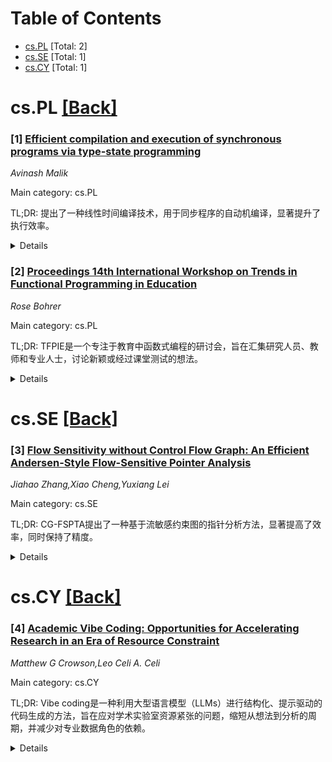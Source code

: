 <div id=toc></div>

# Table of Contents

- [cs.PL](#cs.PL) [Total: 2]
- [cs.SE](#cs.SE) [Total: 1]
- [cs.CY](#cs.CY) [Total: 1]


<div id='cs.PL'></div>

# cs.PL [[Back]](#toc)

### [1] [Efficient compilation and execution of synchronous programs via type-state programming](https://arxiv.org/abs/2508.01199)
*Avinash Malik*

Main category: cs.PL

TL;DR: 提出了一种线性时间编译技术，用于同步程序的自动机编译，显著提升了执行效率。


<details>
  <summary>Details</summary>
Motivation: 同步程序在安全关键嵌入式软件中广泛应用，但其编译过程中状态空间爆炸问题导致效率和性能挑战。

Method: 引入基于图的改写规则和线性时间算法，生成有限状态机（FSM），并通过C++模板元编程编码为类型状态程序。

Result: 实验表明，编译时间和二进制大小与现有技术相当，执行时间平均快31-60%。

Conclusion: 该技术为同步程序的高效编译提供了新方法，显著提升了执行性能。

Abstract: Synchronous programs are used extensively in implementation of safety
critical embedded software. Imperative synchronous programming languages model
multiple Finite State Machines (FSMs) executing in lockstep at logical clock
ticks. The synchronous view of time along with the FSM based design enables
easier formal verification. The synchronous composition of multiple FSMs,
during compilation, results in the well known state space explosion problem.
Hence, efficiently compiling imperative synchronous programs into small and
fast executables is challenging. This paper introduces a novel linear time
compilation technique for automata based compilation of synchronous programs.
Graph based rewrite rules for kernel programming constructs are introduced. A
linear time algorithm applies these rules to produce a FSM. The FSM is then
encoded into a type-state program using template meta-programming in C++.
Experimental results show that the compilation time and generated binary size
is comparable, while the execution times are on average 31-60% faster than
current state-of-the-art compilers.

</details>


### [2] [Proceedings 14th International Workshop on Trends in Functional Programming in Education](https://arxiv.org/abs/2508.02305)
*Rose Bohrer*

Main category: cs.PL

TL;DR: TFPIE是一个专注于教育中函数式编程的研讨会，旨在汇集研究人员、教师和专业人士，讨论新颖或经过课堂测试的想法。


<details>
  <summary>Details</summary>
Motivation: 促进教育中函数式编程的应用和交流。

Method: 通过为期一天的开放式研讨会，并在会后进行论文评审。

Result: 提供一个讨论和分享函数式编程教育经验的平台。

Conclusion: TFPIE旨在通过开放讨论和会后评审，推动函数式编程在教育中的应用。

Abstract: The goal of TFPIE is to gather researchers, teachers and professionals that
use, or are interested in the use of, functional programming in education.
TFPIE aims to be a venue where novel ideas, classroom-tested ideas and
work-in-progress on the use of functional programming in education are
discussed. The one-day workshop will foster a spirit of open discussion by
having a review process for publication after the workshop.

</details>


<div id='cs.SE'></div>

# cs.SE [[Back]](#toc)

### [3] [Flow Sensitivity without Control Flow Graph: An Efficient Andersen-Style Flow-Sensitive Pointer Analysis](https://arxiv.org/abs/2508.01974)
*Jiahao Zhang,Xiao Cheng,Yuxiang Lei*

Main category: cs.SE

TL;DR: CG-FSPTA提出了一种基于流敏感约束图的指针分析方法，显著提高了效率，同时保持了精度。


<details>
  <summary>Details</summary>
Motivation: 现有基于控制流图的流敏感指针分析方法存在计算效率低的问题，CG-FSPTA旨在解决这一问题。

Method: CG-FSPTA利用流敏感的约束图结构，结合图优化和动态求解技术，提升效率。

Result: 实验表明，CG-FSPTA平均减少33.05%内存使用，加速7.27倍，同时保持精度。

Conclusion: CG-FSPTA为大规模软件系统分析提供了高效、可扩展的解决方案。

Abstract: Flow-sensitive pointer analysis constitutes an essential component of precise
program analysis for accurately modeling pointer behaviors by incorporating
control flows. Flow-sensitive pointer analysis is extensively used in alias
analysis, taint analysis, program understanding, compiler optimization, etc.
Existing flow-sensitive pointer analysis approaches, which are conducted based
on control flow graphs, have significantly advanced the precision of pointer
analysis via sophisticated techniques to leverage control flow information.
However, they inevitably suffer from computational inefficiencies when
resolving points-to information due to the inherent complex structures of
control flow graphs. We present CG-FSPTA, a Flow-Sensitive Constraint Graph
(FSConsG) based flow-sensitive pointer analysis to overcome the inefficiency of
control-flow-graph-based analysis. CG-FSPTA uses a flow-sensitive variant to
leverage the structural advantages of set-constraint graphs (which are commonly
used in flow-insensitive pointer analysis) while keeping the flow sensitivity
of variable definitions and uses, allowing the incorporation of sophisticated
graph optimization and dynamic solving techniques. In this way, CG-FSPTA
achieves significant efficiency improvements while keeping the precision of
flow-sensitive analysis. Experimental evaluations on benchmark programs
demonstrate that CG-FSPTA, significantly reduces both memory usage and
execution time while maintaining precision. In particular, by solving in the
FSConsG, CG-FSPTA achieves an average memory reduction of 33.05\% and
accelerates flow-sensitive pointer analysis by 7.27x compared to the
state-of-art method. These experimental results underscore the efficacy of
CG-FSPTA as a scalable solution to analyze large-scale software systems,
establishing a robust foundation for future advancements in efficient program
analysis frameworks.

</details>


<div id='cs.CY'></div>

# cs.CY [[Back]](#toc)

### [4] [Academic Vibe Coding: Opportunities for Accelerating Research in an Era of Resource Constraint](https://arxiv.org/abs/2508.00952)
*Matthew G Crowson,Leo Celi A. Celi*

Main category: cs.CY

TL;DR: Vibe coding是一种利用大型语言模型（LLMs）进行结构化、提示驱动的代码生成的方法，旨在应对学术实验室资源紧张的问题，缩短从想法到分析的周期，并减少对专业数据角色的依赖。


<details>
  <summary>Details</summary>
Motivation: 学术实验室面临预算紧缩、资助上限和数据科学人才市场薪酬高于大学薪酬等资源约束问题。

Method: Vibe coding通过将LLMs嵌入可重复的工作流程中，实现结构化、提示驱动的代码生成，并提供初学者友好的工具链。

Result: 该方法可以压缩分析时间，减轻对专业数据角色的依赖，并保持严格的版本控制输出。

Conclusion: 尽管Vibe coding具有潜力，但仍需治理和谨慎应用以应对其固有局限性。

Abstract: Academic laboratories face mounting resource constraints: budgets are
tightening, grant overheads are potentially being capped, and the market rate
for data-science talent significantly outstrips university compensation. Vibe
coding, which is structured, prompt-driven code generation with large language
models (LLMs) embedded in reproducible workflows, offers one pragmatic
response. It aims to compress the idea-to-analysis timeline, reduce staffing
pressure on specialized data roles, and maintain rigorous, version-controlled
outputs. This article defines the vibe coding concept, situates it against the
current academic resourcing crisis, details a beginner-friendly toolchain for
its implementation, and analyzes inherent limitations that necessitate
governance and mindful application.

</details>
